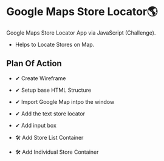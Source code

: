 # Google Maps Store Locator🌎

Google Maps Store Locator App via JavaScript (Challenge).
- Helps to Locate Stores on Map.

## Plan Of Action

- ✔ Create Wireframe

- ✔ Setup base HTML Structure

- ✔ Import Google Map intpo the window

- ✔ Add the text store locator

- ✔ Add input box

- 🛠 Add Store List Container

- 🛠 Add Individual Store Container
